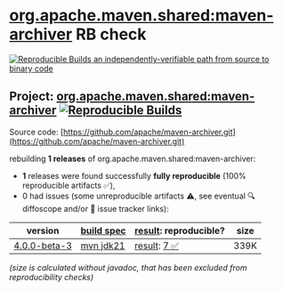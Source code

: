 [org.apache.maven.shared:maven-archiver](https://central.sonatype.com/artifact/org.apache.maven.shared/maven-archiver/versions) RB check
=======

[![Reproducible Builds](https://reproducible-builds.org/images/logos/rb.svg) an independently-verifiable path from source to binary code](https://reproducible-builds.org/)

## Project: [org.apache.maven.shared:maven-archiver](https://central.sonatype.com/artifact/org.apache.maven.shared/maven-archiver/versions) [![Reproducible Builds](https://img.shields.io/endpoint?url=https://raw.githubusercontent.com/jvm-repo-rebuild/reproducible-central/master/content/org/apache/maven/shared/maven-archiver/badge.json)](https://github.com/jvm-repo-rebuild/reproducible-central/blob/master/content/org/apache/maven/shared/maven-archiver/README.md)

Source code: [https://github.com/apache/maven-archiver.git](https://github.com/apache/maven-archiver.git)

rebuilding **1 releases** of org.apache.maven.shared:maven-archiver:
- **1** releases were found successfully **fully reproducible** (100% reproducible artifacts :white_check_mark:),
- 0 had issues (some unreproducible artifacts :warning:, see eventual :mag: diffoscope and/or :memo: issue tracker links):

| version | [build spec](/BUILDSPEC.md) | [result](https://reproducible-builds.org/docs/jvm/): reproducible? | size |
| -- | --------- | ------ | -- |
| [4.0.0-beta-3](https://central.sonatype.com/artifact/org.apache.maven.shared/maven-archiver/4.0.0-beta-3/pom) | [mvn jdk21](maven-archiver-4.0.0-beta-3.buildspec) | [result](maven-archiver-4.0.0-beta-3.buildinfo): [7 :white_check_mark: ](maven-archiver-4.0.0-beta-3.buildcompare) | 339K |

<i>(size is calculated without javadoc, that has been excluded from reproducibility checks)</i>
